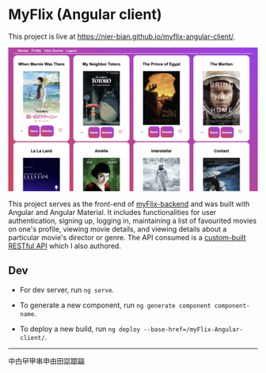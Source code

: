 # MyFlix (Angular client)

This project is live at https://nier-bian.github.io/myflix-angular-client/.

![Screenshot of live app](ReadMeImg.png)

This project serves as the front-end of [myFlix-backend](https://github.com/NIER-BIAN/myFlix-backend) and was built with Angular and Angular Material. It includes functionalities for user authentication, signing up, logging in, maintaining a list of favourited movies on one's profile, viewing movie details, and viewing details about a particular movie's director or genre. The API consumed is a [custom-built RESTful API](https://nier-myflix-backend-63a3c9fa7364.herokuapp.com/) which I also authored.

## Dev

- For dev server, run `ng serve`.

- To generate a new component, run `ng generate component component-name`.

- To deploy a new build, run `ng deploy --base-href=/myFlix-Angular-client/`.

---

中甴曱甲串申由田㗊𣊫㽬